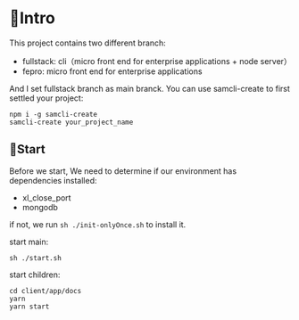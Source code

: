 # 🍧Intro

This project contains two different branch: 
* fullstack: cli（micro front end for enterprise applications + node server）
* fepro: micro front end for enterprise applications

And I set fullstack branch as main branck. You can use samcli-create to first settled your project:
```shell
npm i -g samcli-create
samcli-create your_project_name
```



## 🍧Start

Before we start, We need to determine if our environment has dependencies installed:
* xl_close_port
* mongodb

if not, we run `sh ./init-onlyOnce.sh` to install it.

start main:
```shell
sh ./start.sh
```
start children:
```shell
cd client/app/docs
yarn
yarn start
```